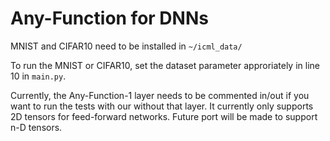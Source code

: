 # Any-Function for DNNs

MNIST and CIFAR10 need to be installed in `~/icml_data/`

To run the MNIST or CIFAR10, set the dataset parameter approriately in line 10 in `main.py`.

Currently, the Any-Function-1 layer needs to be commented in/out if you want to run the tests with our without that layer. It currently only supports 2D tensors for feed-forward networks. Future port will be made to support n-D tensors.
